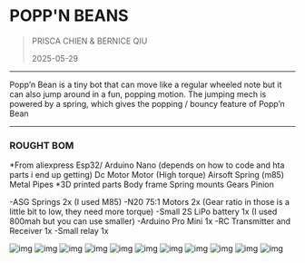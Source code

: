 # POPP'N BEANS
>PRISCA CHIEN & BERNICE QIU
>
>2025-05-29
---

Popp’n Bean is a tiny bot that can move like a regular wheeled note but it can also jump around in a fun, popping motion. The jumping mech is powered by a spring, which gives the popping / bouncy feature of Popp’n Bean

---
### ROUGHT BOM
*From aliexpress
Esp32/  Arduino Nano (depends on how to code and hta parts i end up getting)
Dc Motor
Motor (High torque)
Airsoft Spring (m85)
Metal Pipes
*3D printed parts
Body frame
Spring mounts
Gears
Pinion

-ASG Springs 2x (I used M85)
-N20 75:1 Motors 2x (Gear ratio in those is a little bit to low, they need more torque)
-Small 2S LiPo battery 1x (I used 800mah but you can use smaller)
-Arduino Pro Mini 1x
-RC Transmitter and Receiver 1x
-Small relay 1x

![img](https://hc-cdn.hel1.your-objectstorage.com/s/v3/26f23a6cc7e582ca70733fcdc24b9e9eff41e7ca_screenshot_2025-06-07_at_4.33.32___pm.png)
![img](https://hc-cdn.hel1.your-objectstorage.com/s/v3/b8ea9db4e265e5c9b6e51976ad0b31d40db465a1_screenshot_2025-06-07_at_4.33.43___pm.png)
![img](https://hc-cdn.hel1.your-objectstorage.com/s/v3/e9d68c5e1c4dd93be0f8e44de73836a94689253e_screenshot_2025-06-07_at_4.33.50___pm.png)
![img](https://hc-cdn.hel1.your-objectstorage.com/s/v3/d16100a9dd474ed9ec4c89b12b8eb3643197aae0_screenshot_2025-06-07_at_4.33.57___pm.png)
![img](https://hc-cdn.hel1.your-objectstorage.com/s/v3/001a29947045ce6e0de53a75cdfd3536d1a24c4e_screenshot_2025-06-07_at_4.34.07___pm.png)
![img](https://hc-cdn.hel1.your-objectstorage.com/s/v3/7a7b7339578577b8a774dfa5ffc55f74be933c96_screenshot_2025-06-07_at_4.34.13___pm.png)
![img](https://hc-cdn.hel1.your-objectstorage.com/s/v3/0fbaa6ccbfc46438edbf82690da2c2781243af4b_screenshot_2025-06-07_at_4.34.20___pm.png)
![img](https://hc-cdn.hel1.your-objectstorage.com/s/v3/15eceeee411db0427bced594fc419bf501cb2a2f_screenshot_2025-06-07_at_4.37.19___pm.png)
![img](https://hc-cdn.hel1.your-objectstorage.com/s/v3/3e16bc33be46a5d062f0c2342a09d370e9e60e81_screenshot_2025-06-07_at_4.37.32___pm.png)
![img](https://hc-cdn.hel1.your-objectstorage.com/s/v3/084944c5bf9e788f5f07eb2311d0dd0dcdff9fb4_screenshot_2025-06-07_at_4.37.48___pm.png)
![img](https://hc-cdn.hel1.your-objectstorage.com/s/v3/05415ba58aec9cb106d5013e8d6fd87205b0ed4b_screenshot_2025-06-07_at_4.38.04___pm.png)
